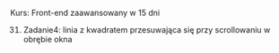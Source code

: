 Kurs: Front-end zaawansowany w 15 dni

31. Zadanie4: linia z kwadratem przesuwająca się przy scrollowaniu w obrębie okna